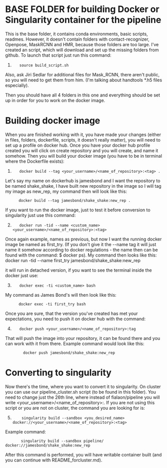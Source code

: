 # BASE FOLDER for building Docker or Singularity container for the pipeline
This is the base folder, it contains conda environments, basic scripts, readmes. However, it doesn't contain folders with contact-recognizer, Openpose, MaskRCNN and HMR, because those folders are too large. I've created an script, which will download and set up the missing folders from github. To launch that script just run this command:

1.        source build_script.sh

Also, ask Jiri Sedlar for additional files for Mask_RCNN, there aren't public, so you will need to get them from him. (I'm talking about handtools *.h5 files especially).

Then you should have all 4 folders in this one and everything should be set up in order for you to work on the docker image.

# Building docker image

When you are finished working with it, you have made your changes (either in files, folders, dockerfile, scripts, it doesn't really matter), you will need to set up a profile on docker hub. Once you have your docker hub profile created you will click on create repository and you will create, and name it somehow. Then you will build your docker image (you have to be in terminal where the Dockerfile exists):

1.        docker build --tag <your_username>/<name_of_repository>:<tag> .

Let's say my name on dockerhub is jamesbond and I want the repository to be named shake_shake, I have built new repository in the image so I will tag my image as new_rep, my command then will look like this:

          docker build --tag jamesbond/shake_shake:new_rep .

If you want to run the docker image, just to test it before conversion to singularity just use this command:

2.        docker run -tid --name <custom_name> <your_username>/<name_of_repository>:<tag>

Once again example, names as previous, but now I want the running docker image be named as first_try. (If you don't give it the --name tag it will just name it somehow according to docker regulations - the name then can be found with the command: $ docker ps). My command then looks like this:
          docker run -tid --name first_try jamesbond/shake_shake:new_rep

it will run in detached version, if you want to see the terminal inside the docker just use:

3.        docker exec -ti <custom_name> bash

My command as James Bond's will then look like this:

          docker exec -ti first_try bash

Once you are sure, that the version you've created has met your expectations, you need to push it on docker hub with the command:

4.        docker push <your_username>/<name_of_repository>:tag

That will push the image into your repository, it can be found there and you can work with it from there.
Example command would look like this:

            docker push jamesbond/shake_shake:new_rep

# Converting to singularity

Now there's the time, where you want to convert it to singularity. On cluster you can use our pipeline_cluster.sh script (to be found in this folder). You need to change just the 26th line, where instead of fialaon/pipeline you will write <your_username>/<name_of_repository>:<tag>. If you are not using this script or you are not on cluster, the command you are looking for is:

5.         singularity build --sandbox <you_desired_name> docker://<your_username>/<name_of_repository>:<tag>

Example command:

           singularity build --sandbox pipeline/ docker://jamesbond/shake_shake:new_rep

After this command is performed, you will have writable container built (and you can continue with README_forcluster.md).